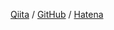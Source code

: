 [Qiita](http://qiita.com/k12u) / [GitHub](https://github.com/k12u) / [Hatena](http://b.hatena.ne.jp/k12u/)
